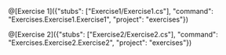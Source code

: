 
@[Exercise 1]({"stubs": ["Exercise1/Exercise1.cs"], "command": "Exercises.Exercise1.Exercise1", "project": "exercises"})

@[Exercise 2]({"stubs": ["Exercise2/Exercise2.cs"], "command": "Exercises.Exercise2.Exercise2", "project": "exercises"})
